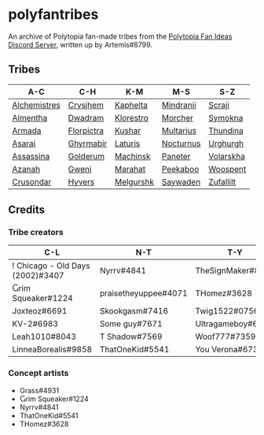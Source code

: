 # polyfantribes

An archive of Polytopia fan-made tribes from the [Polytopia Fan Ideas Discord Server](https://discord.gg/e7ruK9d), written up by Artemis#8799.

## Tribes

| A-C | C-H | K-M | M-S | S-Z |
| --- | --- | --- | --- | --- |
| [Alchemistres](/polyfantribes/tribes/alchemistres.html) | [Crysjhem](/polyfantribes/tribes/crysjhem.html) | [Kaphelta](/polyfantribes/tribes/kaphelta.html) | [Mindranii](/polyfantribes/tribes/mindranii.html) | [Scraji](/polyfantribes/tribes/scraji.html) |
| [Almentha](/polyfantribes/tribes/almentha.html) | [Dwadram](/polyfantribes/tribes/dwadram.html) | [Klorestro](/polyfantribes/tribes/klorestro.html) | [Morcher](/polyfantribes/tribes/morcher.html) | [Symokna](/polyfantribes/tribes/symokna.html) |
| [Armada](/polyfantribes/tribes/armada.html) | [Florpictra](/polyfantribes/tribes/florpictra.html) | [Kushar](/polyfantribes/tribes/kushar.html) | [Multarius](/polyfantribes/tribes/multarius.html) | [Thundina](/polyfantribes/tribes/thundina.html) |
| [Asarai](/polyfantribes/tribes/asarai.html) | [Ghyrmabir](/polyfantribes/tribes/ghyrmabir.html) | [Laturis](/polyfantribes/tribes/laturis.html) | [Nocturnus](/polyfantribes/tribes/nocturnus.html) | [Urghurgh](/polyfantribes/tribes/urghurgh.html) |
| [Assassina](/polyfantribes/tribes/assassina.html) | [Golderum](/polyfantribes/tribes/golderum.html) | [Machinsk](/polyfantribes/tribes/machinsk.html) | [Paneter](/polyfantribes/tribes/paneter.html) | [Volarskha](/polyfantribes/tribes/volarskha.html) |
| [Azanah](/polyfantribes/tribes/azanah.html) | [Gweni](/polyfantribes/tribes/gweni.html) | [Marahat](/polyfantribes/tribes/marahat.html) | [Peekaboo](/polyfantribes/tribes/peekaboo.html) | [Woospent](/polyfantribes/tribes/woospent.html) |
| [Crusondar](/polyfantribes/tribes/crusondar.html) | [Hyvers](/polyfantribes/tribes/hyvers.html) | [Melgurshk](/polyfantribes/tribes/melgurshk.html) | [Saywaden](/polyfantribes/tribes/saywaden.html) | [Zufallilt](/polyfantribes/tribes/zufallilt.html) |

## Credits

### Tribe creators

| C-L | N-T | T-Y |
| --- | --- | --- |
| ! Chicago - Old Days (2002)#3407 | Nyrrv#4841 | TheSignMaker#8324 |
| Ⴚrim Squeaker#1224 | praisetheyuppee#4071 | THomez#3628 |
| Joxteoz#6691 | Skookgasm#7416 | Twig1522#0756 |
| KV-2#6983 | Some guy#7671 | Ultragameboy#6443 |
| Leah1010#8043 | T Shadow#7569 | Woof777#7359 |
| LinneaBorealis#9858 | ThatOneKid#5541 | You Verona#6735 |

### Concept artists

- Grass#4931
- Ⴚrim Squeaker#1224
- Nyrrv#4841
- ThatOneKid#5541
- THomez#3628
